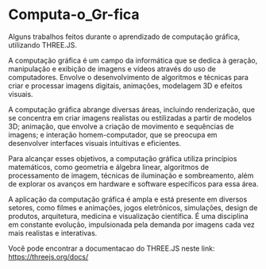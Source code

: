 # Computa-o_Gr-fica
Alguns trabalhos feitos durante o aprendizado de computação gráfica, utilizando THREE.JS.

A computação gráfica é um campo da informática que se dedica à geração, manipulação e exibição de imagens e vídeos através do uso de computadores. Envolve o desenvolvimento de algoritmos e técnicas para criar e processar imagens digitais, animações, modelagem 3D e efeitos visuais.

A computação gráfica abrange diversas áreas, incluindo renderização, que se concentra em criar imagens realistas ou estilizadas a partir de modelos 3D; animação, que envolve a criação de movimento e sequências de imagens; e interação homem-computador, que se preocupa em desenvolver interfaces visuais intuitivas e eficientes.

Para alcançar esses objetivos, a computação gráfica utiliza princípios matemáticos, como geometria e álgebra linear, algoritmos de processamento de imagem, técnicas de iluminação e sombreamento, além de explorar os avanços em hardware e software específicos para essa área.

A aplicação da computação gráfica é ampla e está presente em diversos setores, como filmes e animações, jogos eletrônicos, simulações, design de produtos, arquitetura, medicina e visualização científica. É uma disciplina em constante evolução, impulsionada pela demanda por imagens cada vez mais realistas e interativas.

Você pode encontrar a documentacao do THREE.JS neste link: https://threejs.org/docs/ 
